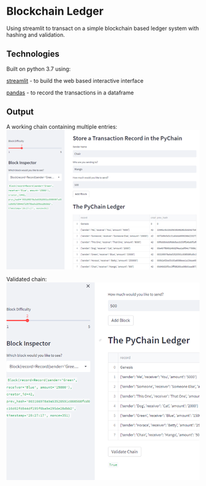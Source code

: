 # Blockchain Ledger

Using streamlit to transact on a simple blockchain based ledger system with hashing and validation. 

## Technologies

Built on python 3.7 using: 

[streamlit](https://streamlit.io/) - to build the web based interactive interface


[pandas](https://pandas.pydata.org/) - to record the transactions in a dataframe

## Output

A working chain containing multiple entries:
![blockchain](blockchain.png)

Validated chain:
![validation](validate.png)